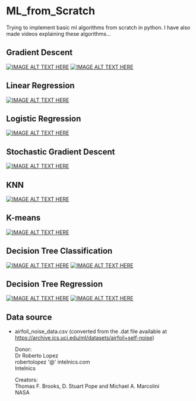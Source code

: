 # ML_from_Scratch
Trying to implement basic ml algorithms from scratch in python. I have also made videos explaining these algorithms...

## Gradient Descent
[![IMAGE ALT TEXT HERE](https://i.ytimg.com/vi/36zkIAAUcZ4/mqdefault.jpg)](https://youtu.be/36zkIAAUcZ4)
[![IMAGE ALT TEXT HERE](https://i.ytimg.com/vi/41BiBUZbg9U/mqdefault.jpg)](https://youtu.be/41BiBUZbg9U)


## Linear Regression
[![IMAGE ALT TEXT HERE](https://i.ytimg.com/vi/fnDO1s4fzi4/mqdefault.jpg)](https://youtu.be/fnDO1s4fzi4)

## Logistic Regression
[![IMAGE ALT TEXT HERE](https://i.ytimg.com/vi/NtjAeXppomA/mqdefault.jpg)](https://youtu.be/NtjAeXppomA)

## Stochastic Gradient Descent
[![IMAGE ALT TEXT HERE](https://i.ytimg.com/vi/V8InSDYHG4s/mqdefault.jpg)](https://youtu.be/V8InSDYHG4s)

## KNN
[![IMAGE ALT TEXT HERE](https://i.ytimg.com/vi/0RwM2BaLNkE/mqdefault.jpg)](https://youtu.be/0RwM2BaLNkE)

## K-means
[![IMAGE ALT TEXT HERE](https://i.ytimg.com/vi/IB9WfafBmjk/mqdefault.jpg)](https://youtu.be/IB9WfafBmjk)

## Decision Tree Classification
[![IMAGE ALT TEXT HERE](https://i.ytimg.com/vi/ZVR2Way4nwQ/mqdefault.jpg)](https://youtu.be/ZVR2Way4nwQ)
[![IMAGE ALT TEXT HERE](https://i.ytimg.com/vi/sgQAhG5Q7iY/mqdefault.jpg)](https://youtu.be/sgQAhG5Q7iY)


## Decision Tree Regression
[![IMAGE ALT TEXT HERE](https://i.ytimg.com/vi/UhY5vPfQIrA/mqdefault.jpg)](https://youtu.be/UhY5vPfQIrA)
[![IMAGE ALT TEXT HERE](https://i.ytimg.com/vi/sgQAhG5Q7iY/mqdefault.jpg)](https://youtu.be/sgQAhG5Q7iY)

## Data source
- airfoil_noise_data.csv (converted from the .dat file available at https://archive.ics.uci.edu/ml/datasets/airfoil+self-noise) 

  Donor:  
  Dr Roberto Lopez  
  robertolopez '@' intelnics.com  
  Intelnics 
  
  Creators:  
  Thomas F. Brooks, D. Stuart Pope and Michael A. Marcolini  
  NASA

